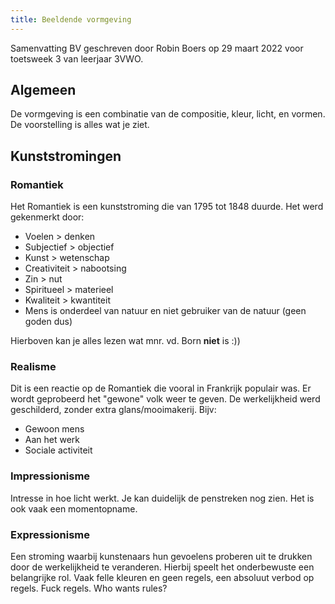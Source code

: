 ```yaml
---
title: Beeldende vormgeving
---
```


Samenvatting BV geschreven door Robin Boers op 29 maart 2022 voor toetsweek 3 van leerjaar 3VWO.

## Algemeen

De vormgeving is een combinatie van de compositie, kleur, licht, en vormen. De voorstelling is alles wat je ziet.

## Kunststromingen

### Romantiek

Het Romantiek is een kunststroming die van 1795 tot 1848 duurde. Het werd gekenmerkt door:

- Voelen > denken
- Subjectief > objectief
- Kunst > wetenschap
- Creativiteit > nabootsing
- Zin > nut
- Spiritueel > materieel
- Kwaliteit > kwantiteit
- Mens is onderdeel van natuur en niet gebruiker van de natuur (geen goden dus)

Hierboven kan je alles lezen wat mnr. vd. Born **niet** is :))

### Realisme

Dit is een reactie op de Romantiek die vooral in Frankrijk populair was. Er wordt geprobeerd het "gewone" volk weer te geven. De werkelijkheid werd geschilderd, zonder extra glans/mooimakerij. Bijv:

- Gewoon mens
- Aan het werk
- Sociale activiteit

### Impressionisme

Intresse in hoe licht werkt. Je kan duidelijk de penstreken nog zien. Het is ook vaak een momentopname.

### Expressionisme

Een stroming waarbij kunstenaars hun gevoelens proberen uit te drukken door de werkelijkheid te veranderen. Hierbij speelt het onderbewuste een belangrijke rol. Vaak felle kleuren en geen regels, een absoluut verbod op regels. Fuck regels. Who wants rules?
